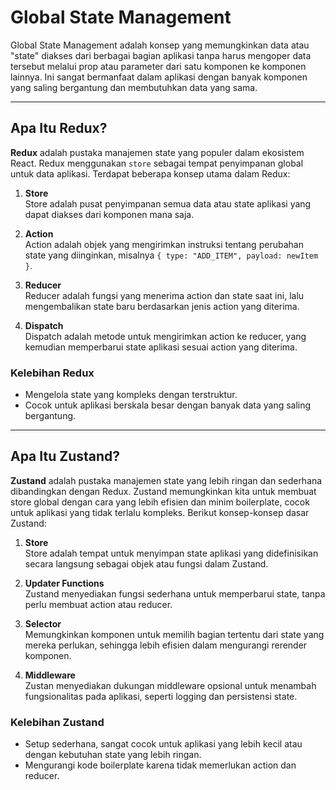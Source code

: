 # Global State Management

Global State Management adalah konsep yang memungkinkan data atau "state" diakses dari berbagai bagian aplikasi tanpa harus mengoper data tersebut melalui prop atau parameter dari satu komponen ke komponen lainnya. Ini sangat bermanfaat dalam aplikasi dengan banyak komponen yang saling bergantung dan membutuhkan data yang sama.

---

## Apa Itu Redux?

**Redux** adalah pustaka manajemen state yang populer dalam ekosistem React. Redux menggunakan `store` sebagai tempat penyimpanan global untuk data aplikasi. Terdapat beberapa konsep utama dalam Redux:

1. **Store**  
   Store adalah pusat penyimpanan semua data atau state aplikasi yang dapat diakses dari komponen mana saja.

2. **Action**  
   Action adalah objek yang mengirimkan instruksi tentang perubahan state yang diinginkan, misalnya `{ type: "ADD_ITEM", payload: newItem }`.

3. **Reducer**  
   Reducer adalah fungsi yang menerima action dan state saat ini, lalu mengembalikan state baru berdasarkan jenis action yang diterima.

4. **Dispatch**  
   Dispatch adalah metode untuk mengirimkan action ke reducer, yang kemudian memperbarui state aplikasi sesuai action yang diterima.

### Kelebihan Redux

- Mengelola state yang kompleks dengan terstruktur.
- Cocok untuk aplikasi berskala besar dengan banyak data yang saling bergantung.

---

## Apa Itu Zustand?

**Zustand** adalah pustaka manajemen state yang lebih ringan dan sederhana dibandingkan dengan Redux. Zustand memungkinkan kita untuk membuat store global dengan cara yang lebih efisien dan minim boilerplate, cocok untuk aplikasi yang tidak terlalu kompleks. Berikut konsep-konsep dasar Zustand:

1. **Store**  
   Store adalah tempat untuk menyimpan state aplikasi yang didefinisikan secara langsung sebagai objek atau fungsi dalam Zustand.

2. **Updater Functions**  
   Zustand menyediakan fungsi sederhana untuk memperbarui state, tanpa perlu membuat action atau reducer.

3. **Selector**  
   Memungkinkan komponen untuk memilih bagian tertentu dari state yang mereka perlukan, sehingga lebih efisien dalam mengurangi rerender komponen.

4. **Middleware**  
   Zustan menyediakan dukungan middleware opsional untuk menambah fungsionalitas pada aplikasi, seperti logging dan persistensi state.

### Kelebihan Zustand

- Setup sederhana, sangat cocok untuk aplikasi yang lebih kecil atau dengan kebutuhan state yang lebih ringan.
- Mengurangi kode boilerplate karena tidak memerlukan action dan reducer.